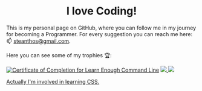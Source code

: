 <h1 align="center"> I love Coding! </h1>

This is my personal page on GitHub, where you can follow me in my journey for becoming a Programmer. For every suggestion you can reach me here:
📫 steanthos@gmail.com.

Here you can see some of my trophies 🏆:

<a href="https://www.learnenough.com/certificates/dec60bec"><img src="https://www.learnenough.com/certificates/dec60bec/command-line-tutorial.svg" alt="Certificate of Completion for Learn Enough Command Line"></a> <a href="https://www.learnenough.com/certificates/dec60bec"><img src="https://www.learnenough.com/certificates/mhartl/text-editor-tutorial.svg">
<a href="https://www.learnenough.com/certificates/dec60bec"><img src="https://www.learnenough.com/certificates/mhartl/javascript-tutorial.svg">

Actually I'm involved in learning CSS.
